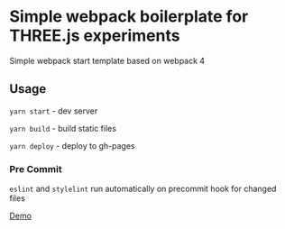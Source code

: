 # Simple webpack boilerplate for THREE.js experiments

Simple webpack start template based on webpack 4

## Usage

`yarn start` - dev server

`yarn build` - build static files

`yarn deploy` - deploy to gh-pages

### Pre Commit
`eslint` and `stylelint` run automatically on precommit hook for changed files

[Demo](https://ivadimko.github.io/cube)
